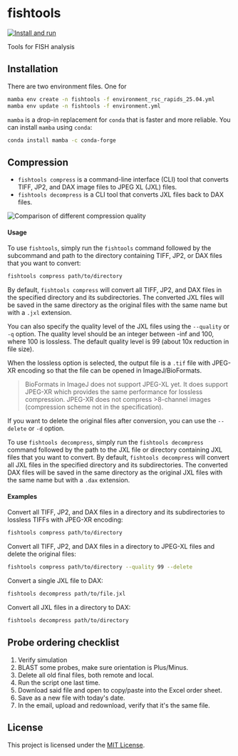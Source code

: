 # fishtools

[![Install and run](https://github.com/chaichontat/fishtools/actions/workflows/test.yml/badge.svg)](https://github.com/chaichontat/fishtools/actions/workflows/test.yml)

Tools for FISH analysis

## Installation

There are two environment files. One for

```sh
mamba env create -n fishtools -f environment_rsc_rapids_25.04.yml
mamba env update -n fishtools -f environment.yml
```

`mamba` is a drop-in replacement for `conda` that is faster and more reliable.
You can install `mamba` using `conda`:

```sh
conda install mamba -c conda-forge
```

## Compression

- `fishtools compress` is a command-line interface (CLI) tool that converts TIFF, JP2, and DAX image files to JPEG XL (JXL) files.
- `fishtools decompress` is a CLI tool that converts JXL files back to DAX files.

![Comparison of different compression quality](https://github.com/chaichontat/fishtools/assets/34997334/95230a08-4817-433d-a98d-67b5c442439d)

#### Usage

To use `fishtools`, simply run the `fishtools` command followed by the subcommand and path to the directory containing TIFF, JP2, or DAX files that you want to convert:

```sh
fishtools compress path/to/directory
```

By default, `fishtools compress` will convert all TIFF, JP2, and DAX files in the specified directory and its subdirectories. The converted JXL files will be saved in the same directory as the original files with the same name but with a `.jxl` extension.

You can also specify the quality level of the JXL files using the `--quality` or `-q` option. The quality level should be an integer between -inf and 100, where 100 is lossless. The default quality level is 99 (about 10x reduction in file size).

When the lossless option is selected, the output file is a `.tif` file with JPEG-XR encoding so that the file can be opened in ImageJ/BioFormats.

> BioFormats in ImageJ does not support JPEG-XL yet.
> It does support JPEG-XR which provides the same performance for lossless compression.
> JPEG-XR does not compress >8-channel images (compression scheme not in the specification).

If you want to delete the original files after conversion, you can use the `--delete` or `-d` option.

To use `fishtools decompress`, simply run the `fishtools decompress` command followed by the path to the JXL file or directory containing JXL files that you want to convert.
By default, `fishtools decompress` will convert all JXL files in the specified directory and its subdirectories.
The converted DAX files will be saved in the same directory as the original JXL files with the same name but with a `.dax` extension.

#### Examples

Convert all TIFF, JP2, and DAX files in a directory and its subdirectories to lossless TIFFs with JPEG-XR encoding:

```sh
fishtools compress path/to/directory
```

Convert all TIFF, JP2, and DAX files in a directory to JPEG-XL files and delete the original files:

```sh
fishtools compress path/to/directory --quality 99 --delete
```

Convert a single JXL file to DAX:

```sh
fishtools decompress path/to/file.jxl
```

Convert all JXL files in a directory to DAX:

```sh
fishtools decompress path/to/directory
```

## Probe ordering checklist

1. Verify simulation
2. BLAST some probes, make sure orientation is Plus/Minus.
3. Delete all old final files, both remote and local.
4. Run the script one last time.
5. Download said file and open to copy/paste into the Excel order sheet.
6. Save as a new file with today's date.
7. In the email, upload and redownload, verify that it's the same file.

## License

This project is licensed under the [MIT License](LICENSE).
